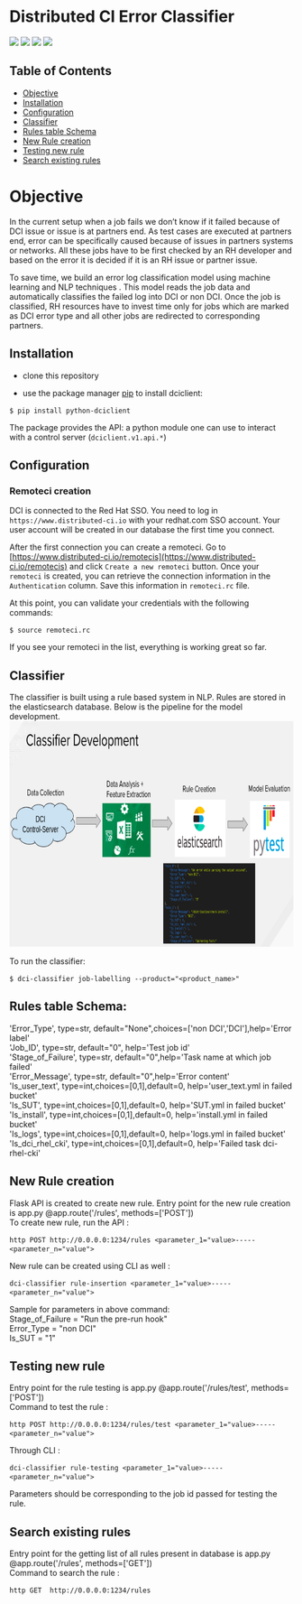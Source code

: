 # Distributed CI Error Classifier

![](https://img.shields.io/badge/license-Apache2.0-blue.svg?style=flat) ![](https://img.shields.io/badge/python-2.7,3.5-green.svg?style=flat) ![](https://img.shields.io/badge/elasticsearch-7.8.0-red.svg?style=flat) ![](https://img.shields.io/badge/Flask-1.1.2-orange.svg?style=flat)

## Table of Contents

- [Objective](#objective)
- [Installation](#installation)
- [Configuration](#configuration)
- [Classifier](#classifier)
- [Rules table Schema](#rulestableschema)
- [New Rule creation](#newrulecreation)
- [Testing new rule](#testingnewrule)
- [Search existing rules](#searchexistingrules)

# Objective

In the current setup when a job fails we don’t know if it failed because of DCI issue or issue is at partners end. As test cases are executed at partners end, error can be specifically caused because of issues in partners systems or networks. All these jobs have to be first checked by an RH developer and based on the error it is decided if it is an RH issue or partner issue.

To save time, we build an error log classification model using machine learning and NLP techniques . This model reads the job data and automatically classifies the failed log into DCI or non DCI. Once the job is classified, RH resources have to invest time only for jobs which are marked as DCI error type and all other jobs are redirected to corresponding partners.

## Installation

- clone this repository

- use the package manager [pip](https://pip.pypa.io/en/stable/) to install dciclient:
```console
$ pip install python-dciclient
```
The package provides the API: a python module one can use to interact with a control server (`dciclient.v1.api.*`)

## Configuration

### Remoteci creation

DCI is connected to the Red Hat SSO. You need to log in `https://www.distributed-ci.io` with your redhat.com SSO account. Your user account will be created in our database the first time you connect.

After the first connection you can create a remoteci. Go to [https://www.distributed-ci.io/remotecis](https://www.distributed-ci.io/remotecis) and click `Create a new remoteci` button. Once your `remoteci` is created, you can retrieve the connection information in the `Authentication` column. Save this information in `remoteci.rc` file.

At this point, you can validate your credentials with the following commands:

```console
$ source remoteci.rc
```

If you see your remoteci in the list, everything is working great so far.

## Classifier

The classifier is built using a rule based system in NLP. Rules are stored in the elasticsearch database. Below is the pipeline for the model development. 
<img src="DCI_Classifier_Model.png" width="950" height="400">

To run the classifier: 
```console
$ dci-classifier job-labelling --product="<product_name>"
```

## Rules table Schema:

'Error_Type', type=str, default="None",choices=['non DCI','DCI'],help='Error label'  
'Job_ID', type=str, default="0", help='Test job id'  
'Stage_of_Failure', type=str, default="0",help='Task name at which job failed'  
'Error_Message', type=str, default="0",help='Error content'  
'Is_user_text', type=int,choices=[0,1],default=0, help='user_text.yml in failed bucket'  
'Is_SUT', type=int,choices=[0,1],default=0, help='SUT.yml in failed bucket'  
'Is_install', type=int,choices=[0,1],default=0, help='install.yml in failed bucket'  
'Is_logs', type=int,choices=[0,1],default=0, help='logs.yml in failed bucket'  
'Is_dci_rhel_cki', type=int,choices=[0,1],default=0, help='Failed task dci-rhel-cki'  

## New Rule creation

Flask API is created to create new rule. Entry point for the new rule creation is app.py @app.route('/rules', methods=['POST'])  
To create new rule, run the API : 
```console
http POST http://0.0.0.0:1234/rules <parameter_1="value>-----<parameter_n="value">  
```
New rule can be created using CLI as well :  
```console
dci-classifier rule-insertion <parameter_1="value>-----<parameter_n="value">  
```  
Sample for parameters in above command:  
Stage_of_Failure = "Run the pre-run hook"   
Error_Type = "non DCI"   
Is_SUT = "1"  

## Testing new rule

Entry point for the rule testing is app.py @app.route('/rules/test', methods=['POST'])  
Command to test the rule : 
```console
http POST http://0.0.0.0:1234/rules/test <parameter_1="value>-----<parameter_n="value">  
```  
Through CLI :
```console
dci-classifier rule-testing <parameter_1="value>-----<parameter_n="value">  
```  
Parameters should be corresponding to the job id passed for testing the rule. 

## Search existing rules

Entry point for the getting list of all rules present in database is app.py @app.route('/rules', methods=['GET'])  
Command to search the rule : 
```console
http GET  http://0.0.0.0:1234/rules
```
